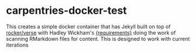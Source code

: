 # carpentries-docker-test

This creates a simple docker container that has Jekyll built on top of 
[rocker/verse] with Hadley Wickham's [{requirements}] doing the work of
scanning RMarkdown files for content. This is designed to work with current
iterations 


[rocker/verse]: https://www.rocker-project.org/
[{requirements}]: https://github.com/hadley/requirements
